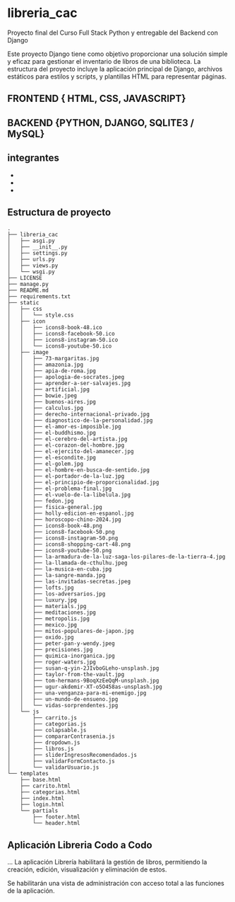# libreria_cac
Proyecto final del Curso Full Stack Python y entregable del Backend con Django

Este proyecto Django tiene como objetivo proporcionar una solución simple y eficaz para gestionar el inventario de libros de una biblioteca. La estructura del proyecto incluye la aplicación principal de Django, archivos estáticos para estilos y scripts, y plantillas HTML para representar páginas.


## FRONTEND { HTML, CSS, JAVASCRIPT}
## BACKEND {PYTHON, DJANGO, SQLITE3 / MySQL}

## integrantes 
* 
* 
*


## Estructura de proyecto
```
.
├── libreria_cac
│   ├── asgi.py
│   ├── __init__.py
│   ├── settings.py
│   ├── urls.py
│   ├── views.py
│   └── wsgi.py
├── LICENSE
├── manage.py
├── README.md
├── requirements.txt
├── static
│   ├── css
│   │   └── style.css
│   ├── icon
│   │   ├── icons8-book-48.ico
│   │   ├── icons8-facebook-50.ico
│   │   ├── icons8-instagram-50.ico
│   │   └── icons8-youtube-50.ico
│   ├── image
│   │   ├── 73-margaritas.jpg
│   │   ├── amazonia.jpg
│   │   ├── apia-de-roma.jpg
│   │   ├── apologia-de-socrates.jpeg
│   │   ├── aprender-a-ser-salvajes.jpg
│   │   ├── artificial.jpg
│   │   ├── bowie.jpeg
│   │   ├── buenos-aires.jpg
│   │   ├── calculus.jpg
│   │   ├── derecho-internacional-privado.jpg
│   │   ├── diagnostico-de-la-personalidad.jpg
│   │   ├── el-amor-es-imposible.jpg
│   │   ├── el-buddhismo.jpg
│   │   ├── el-cerebro-del-artista.jpg
│   │   ├── el-corazon-del-hombre.jpg
│   │   ├── el-ejercito-del-amanecer.jpg
│   │   ├── el-escondite.jpg
│   │   ├── el-golem.jpg
│   │   ├── el-hombre-en-busca-de-sentido.jpg
│   │   ├── el-portador-de-la-luz.jpg
│   │   ├── el-principio-de-proporcionalidad.jpg
│   │   ├── el-problema-final.jpg
│   │   ├── el-vuelo-de-la-libelula.jpg
│   │   ├── fedon.jpg
│   │   ├── fisica-general.jpg
│   │   ├── holly-edicion-en-espanol.jpg
│   │   ├── horoscopo-chino-2024.jpg
│   │   ├── icons8-book-48.png
│   │   ├── icons8-facebook-50.png
│   │   ├── icons8-instagram-50.png
│   │   ├── icons8-shopping-cart-48.png
│   │   ├── icons8-youtube-50.png
│   │   ├── la-armadura-de-la-luz-saga-los-pilares-de-la-tierra-4.jpg
│   │   ├── la-llamada-de-cthulhu.jpeg
│   │   ├── la-musica-en-cuba.jpg
│   │   ├── la-sangre-manda.jpg
│   │   ├── las-invitadas-secretas.jpeg
│   │   ├── lofts.jpg
│   │   ├── los-adversarios.jpg
│   │   ├── luxury.jpg
│   │   ├── materials.jpg
│   │   ├── meditaciones.jpg
│   │   ├── metropolis.jpg
│   │   ├── mexico.jpg
│   │   ├── mitos-populares-de-japon.jpg
│   │   ├── oxido.jpg
│   │   ├── peter-pan-y-wendy.jpeg
│   │   ├── precisiones.jpg
│   │   ├── quimica-inorganica.jpg
│   │   ├── roger-waters.jpg
│   │   ├── susan-q-yin-2JIvboGLeho-unsplash.jpg
│   │   ├── taylor-from-the-vault.jpg
│   │   ├── tom-hermans-9BoqXzEeQqM-unsplash.jpg
│   │   ├── ugur-akdemir-XT-o5O458as-unsplash.jpg
│   │   ├── una-venganza-para-mi-enemigo.jpg
│   │   ├── un-mundo-de-ensueno.jpg
│   │   └── vidas-sorprendentes.jpg
│   └── js
│       ├── carrito.js
│       ├── categorias.js
│       ├── colapsable.js
│       ├── compararContrasenia.js
│       ├── dropdown.js
│       ├── libros.js
│       ├── sliderIngresosRecomendados.js
│       ├── validarFormContacto.js
│       └── validarUsuario.js
└── templates
    ├── base.html
    ├── carrito.html
    ├── categorias.html
    ├── index.html
    ├── login.html
    └── partials
        ├── footer.html
        └── header.html
```

## Aplicación Libreria Codo a Codo

...
La aplicación Librería habilitará la gestión de libros, permitiendo la creación, edición, visualización y eliminación de estos. 

Se habilitarán una vista de administración con acceso total a las funciones de la aplicación. 



